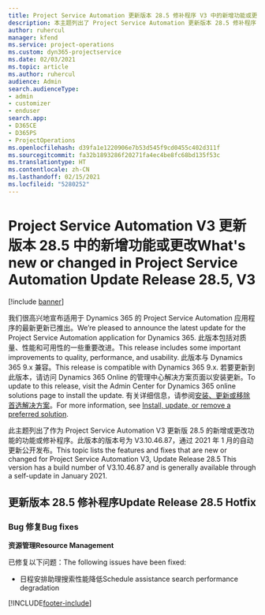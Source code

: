 ```yaml
---
title: Project Service Automation 更新版本 28.5 修补程序 V3 中的新增功能或更改
description: 本主题列出了 Project Service Automation 更新版本 28.5 修补程序 V3 中推出的功能和修复。
author: ruhercul
manager: kfend
ms.service: project-operations
ms.custom: dyn365-projectservice
ms.date: 02/03/2021
ms.topic: article
ms.author: ruhercul
audience: Admin
search.audienceType:
- admin
- customizer
- enduser
search.app:
- D365CE
- D365PS
- ProjectOperations
ms.openlocfilehash: d39fa1e1220906e7b53d545f9cd0455c402d311f
ms.sourcegitcommit: fa32b1893286f20271fa4ec4be8fc68bd135f53c
ms.translationtype: HT
ms.contentlocale: zh-CN
ms.lasthandoff: 02/15/2021
ms.locfileid: "5280252"
---
```

# <a name="whats-new-or-changed-in-project-service-automation-update-release-285-v3"></a><span data-ttu-id="c1292-103">Project Service Automation V3 更新版本 28.5 中的新增功能或更改</span><span class="sxs-lookup"><span data-stu-id="c1292-103">What's new or changed in Project Service Automation Update Release 28.5, V3</span></span>

[!include [banner](../includes/psa-now-project-operations.md)]

<span data-ttu-id="c1292-104">我们很高兴地宣布适用于 Dynamics 365 的 Project Service Automation 应用程序的最新更新已推出。</span><span class="sxs-lookup"><span data-stu-id="c1292-104">We’re pleased to announce the latest update for the Project Service Automation application for Dynamics 365.</span></span> <span data-ttu-id="c1292-105">此版本包括对质量、性能和可用性的一些重要改进。</span><span class="sxs-lookup"><span data-stu-id="c1292-105">This release includes some important improvements to quality, performance, and usability.</span></span> <span data-ttu-id="c1292-106">此版本与 Dynamics 365 9.x 兼容。</span><span class="sxs-lookup"><span data-stu-id="c1292-106">This release is compatible with Dynamics 365 9.x.</span></span> <span data-ttu-id="c1292-107">若要更新到此版本，请访问 Dynamics 365 Online 的管理中心解决方案页面以安装更新。</span><span class="sxs-lookup"><span data-stu-id="c1292-107">To update to this release, visit the Admin Center for Dynamics 365 online solutions page to install the update.</span></span> <span data-ttu-id="c1292-108">有关详细信息，请参阅[安装、更新或移除首选解决方案](https://docs.microsoft.com/power-platform/admin/install-remove-preferred-solution)。</span><span class="sxs-lookup"><span data-stu-id="c1292-108">For more information, see [Install, update, or remove a preferred solution](https://docs.microsoft.com/power-platform/admin/install-remove-preferred-solution).</span></span>

<span data-ttu-id="c1292-109">此主题列出了作为 Project Service Automation V3 更新版 28.5 的新增或更改功能的功能或修补程序。此版本的版本号为 V3.10.46.87，通过 2021 年 1 月的自动更新公开发布。</span><span class="sxs-lookup"><span data-stu-id="c1292-109">This topic lists the features and fixes that are new or changed for Project Service Automation V3, Update Release 28.5 This version has a build number of V3.10.46.87 and is generally available through a self-update in January 2021.</span></span>

## <a name="update-release-285-hotfix"></a><span data-ttu-id="c1292-110">更新版本 28.5 修补程序</span><span class="sxs-lookup"><span data-stu-id="c1292-110">Update Release 28.5 Hotfix</span></span>

### <a name="bug-fixes"></a><span data-ttu-id="c1292-111">Bug 修复</span><span class="sxs-lookup"><span data-stu-id="c1292-111">Bug fixes</span></span>

<span data-ttu-id="c1292-112">**资源管理**</span><span class="sxs-lookup"><span data-stu-id="c1292-112">**Resource Management**</span></span>

<span data-ttu-id="c1292-113">已修复以下问题：</span><span class="sxs-lookup"><span data-stu-id="c1292-113">The following issues have been fixed:</span></span>

- <span data-ttu-id="c1292-114">日程安排助理搜索性能降低</span><span class="sxs-lookup"><span data-stu-id="c1292-114">Schedule assistance search performance degradation</span></span>



[!INCLUDE[footer-include](../includes/footer-banner.md)]